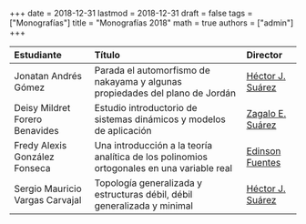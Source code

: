 +++
date      = 2018-12-31
lastmod   = 2018-12-31
draft     = false
tags      = ["Monografías"]
title     = "Monografías 2018"
math      = true
authors = ["admin"]
+++

Estudiante | Título | Director 
:----------| :---------- | :----------
Jonatan Andrés Gómez | Parada el automorfismo de nakayama y algunas propiedades del plano de Jordán | [Héctor J. Suárez](https://matematicas.netlify.app/authors/suarez-h/)
Deisy Mildret Forero Benavides | Estudio introductorio de sistemas dinámicos y modelos de aplicación | [Zagalo E. Suárez](https://matematicas.netlify.app/authors/sanchez-z/)
Fredy Alexis González Fonseca | Una introducción a la teoría analítica de los polinomios ortogonales en una variable real |[Edinson Fuentes](https://matematicas.netlify.app/authors/fuentes-e/)
Sergio Mauricio Vargas Carvajal | Topología generalizada y estructuras débil, débil generalizada y minimal | [Héctor J. Suárez](https://matematicas.netlify.app/authors/suarez-h/)
